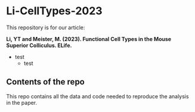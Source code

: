 # Li-CellTypes-2023
This repository is for our article:

**Li, YT and Meister, M. (2023). Functional Cell Types in the Mouse Superior Colliculus. ELife.**
* test
  * test
  
## Contents of the repo
This repo contains all the data and code needed to reproduce the analysis in the paper. 

